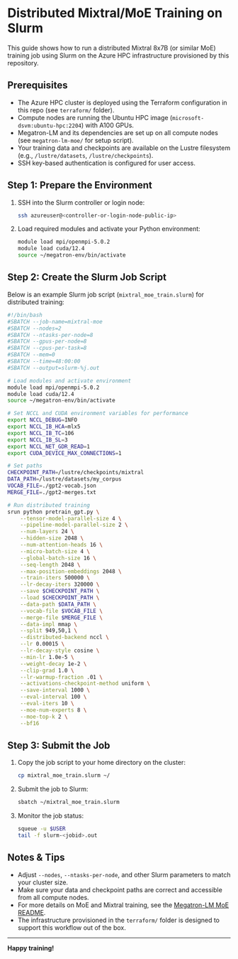 # Distributed Mixtral/MoE Training on Slurm

This guide shows how to run a distributed Mixtral 8x7B (or similar MoE) training job using Slurm on the Azure HPC infrastructure provisioned by this repository.

## Prerequisites

- The Azure HPC cluster is deployed using the Terraform configuration in this repo (see `terraform/` folder).
- Compute nodes are running the Ubuntu HPC image (`microsoft-dsvm:ubuntu-hpc:2204`) with A100 GPUs.
- Megatron-LM and its dependencies are set up on all compute nodes (see `megatron-lm-moe/` for setup script).
- Your training data and checkpoints are available on the Lustre filesystem (e.g., `/lustre/datasets`, `/lustre/checkpoints`).
- SSH key-based authentication is configured for user access.

## Step 1: Prepare the Environment

1. SSH into the Slurm controller or login node:
   ```bash
   ssh azureuser@<controller-or-login-node-public-ip>
   ```
2. Load required modules and activate your Python environment:
   ```bash
   module load mpi/openmpi-5.0.2
   module load cuda/12.4
   source ~/megatron-env/bin/activate
   ```

## Step 2: Create the Slurm Job Script

Below is an example Slurm job script (`mixtral_moe_train.slurm`) for distributed training:

```bash
#!/bin/bash
#SBATCH --job-name=mixtral-moe
#SBATCH --nodes=2
#SBATCH --ntasks-per-node=8
#SBATCH --gpus-per-node=8
#SBATCH --cpus-per-task=8
#SBATCH --mem=0
#SBATCH --time=48:00:00
#SBATCH --output=slurm-%j.out

# Load modules and activate environment
module load mpi/openmpi-5.0.2
module load cuda/12.4
source ~/megatron-env/bin/activate

# Set NCCL and CUDA environment variables for performance
export NCCL_DEBUG=INFO
export NCCL_IB_HCA=mlx5
export NCCL_IB_TC=106
export NCCL_IB_SL=3
export NCCL_NET_GDR_READ=1
export CUDA_DEVICE_MAX_CONNECTIONS=1

# Set paths
CHECKPOINT_PATH=/lustre/checkpoints/mixtral
DATA_PATH=/lustre/datasets/my_corpus
VOCAB_FILE=./gpt2-vocab.json
MERGE_FILE=./gpt2-merges.txt

# Run distributed training
srun python pretrain_gpt.py \
    --tensor-model-parallel-size 4 \
    --pipeline-model-parallel-size 2 \
    --num-layers 24 \
    --hidden-size 2048 \
    --num-attention-heads 16 \
    --micro-batch-size 4 \
    --global-batch-size 16 \
    --seq-length 2048 \
    --max-position-embeddings 2048 \
    --train-iters 500000 \
    --lr-decay-iters 320000 \
    --save $CHECKPOINT_PATH \
    --load $CHECKPOINT_PATH \
    --data-path $DATA_PATH \
    --vocab-file $VOCAB_FILE \
    --merge-file $MERGE_FILE \
    --data-impl mmap \
    --split 949,50,1 \
    --distributed-backend nccl \
    --lr 0.00015 \
    --lr-decay-style cosine \
    --min-lr 1.0e-5 \
    --weight-decay 1e-2 \
    --clip-grad 1.0 \
    --lr-warmup-fraction .01 \
    --activations-checkpoint-method uniform \
    --save-interval 1000 \
    --eval-interval 100 \
    --eval-iters 10 \
    --moe-num-experts 8 \
    --moe-top-k 2 \
    --bf16
```

## Step 3: Submit the Job

1. Copy the job script to your home directory on the cluster:
   ```bash
   cp mixtral_moe_train.slurm ~/
   ```
2. Submit the job to Slurm:
   ```bash
   sbatch ~/mixtral_moe_train.slurm
   ```
3. Monitor the job status:
   ```bash
   squeue -u $USER
   tail -f slurm-<jobid>.out
   ```

## Notes & Tips
- Adjust `--nodes`, `--ntasks-per-node`, and other Slurm parameters to match your cluster size.
- Make sure your data and checkpoint paths are correct and accessible from all compute nodes.
- For more details on MoE and Mixtral training, see the [Megatron-LM MoE README](https://github.com/NVIDIA/Megatron-LM/blob/main/megatron/core/transformer/moe/README.md).
- The infrastructure provisioned in the `terraform/` folder is designed to support this workflow out of the box.

---

**Happy training!** 